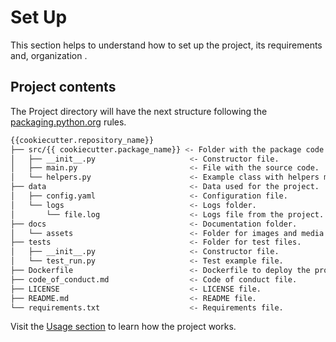 # Set Up

This section helps to understand how to set up the project, its requirements and, organization .


## Project contents

The Project directory will have the next structure following the [packaging.python.org](https://packaging.python.org/en/latest/tutorials/packaging-projects/?highlight=src#a-simple-project) rules.

``` bash title="Contents"
{{cookiecutter.repository_name}}
├── src/{{ cookiecutter.package_name}} <- Folder with the package code files.
│   ├── __init__.py                     <- Constructor file.
│   ├── main.py                         <- File with the source code.
│   └── helpers.py                      <- Example class with helpers methods.
├── data                                <- Data used for the project.
│   ├── config.yaml                     <- Configuration file.
│   └── logs                            <- Logs folder.
│       └── file.log                    <- Logs file from the project.
├── docs                                <- Documentation folder.
│   └── assets                          <- Folder for images and media.
├── tests                               <- Folder for test files.
│   ├── __init__.py                     <- Constructor file.
│   └── test_run.py                     <- Test example file.
├── Dockerfile                          <- Dockerfile to deploy the project.
├── code_of_conduct.md                  <- Code of conduct file.
├── LICENSE                             <- LICENSE file.
├── README.md                           <- README file.
└── requirements.txt                    <- Requirements file.
```

Visit the [Usage section](/user-guide/usage/) to learn how the project works.